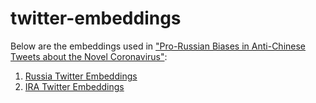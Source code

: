# twitter-embeddings

Below are the embeddings used in ["Pro-Russian Biases in Anti-Chinese Tweets about the Novel Coronavirus"](https://arxiv.org/abs/2004.08726): 


1. [Russia Twitter Embeddings](https://drive.google.com/file/d/1HUWQr6jrEuLy9vonp8Mxz61NIOCawnm8/view?usp=sharing)
2. [IRA Twitter Embeddings](https://drive.google.com/file/d/1Gnx4OibUHc8tUdmDR6SYlaSV5Be0wD1y/view?usp=sharing)
